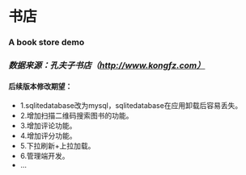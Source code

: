 # 书店
### A book store demo

### *数据来源：孔夫子书店（http://www.kongfz.com）*

#### 后续版本修改期望：
* 1.sqlitedatabase改为mysql，sqlitedatabase在应用卸载后容易丢失。
* 2.增加扫描二维码搜索图书的功能。
* 3.增加评论功能。
* 4.增加评分功能。
* 5.下拉刷新+上拉加载。
* 6.管理端开发。
* ...
